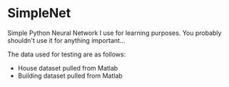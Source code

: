 # SimpleNet
Simple Python Neural Network I use for learning purposes. You probably shouldn't use it for anything important...

The data used for testing are as follows:

- House dataset pulled from Matlab
- Building dataset pulled from Matlab
